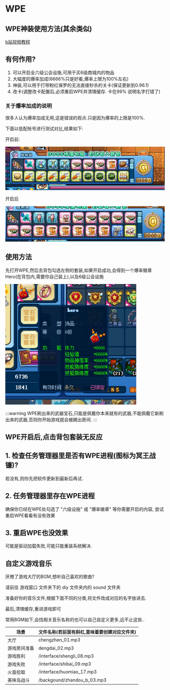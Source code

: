 # WPE

## WPE神装使用方法(其余类似)

[b站视频教程](https://www.bilibili.com/video/BV1pJtbzgEVp/)

## 有何作用?

1. 可以开启全六级公会设施,可用于买6级商城内的物品
2. 大幅度的爆率加成(6666%只是好看,爆率上限为100%左右)
3. 神装,可以用于打带粉红保罗的无法直接秒杀的关卡(保证更新到0.96.1)
4. 改卡(调整改卡配置后,必须重启WPE并清理缓存. 卡在99% 说明名字打错了)

### 关于爆率加成的说明

很多人认为爆率加成无用,这是错误的观点.只是因为爆率的上限是100%.

下面以低配账号进行测试对比,结果如下:

开启前:

![image](./img/item_up_0.png)

开启后

![image](./img/item_up_1.png)

## 使用方法

先打开WPE,然后去背包勾选左侧的套装,如果开启成功,会得到一个爆率徽章Hero(在背包内,需要你自己装上),以及6级公会设施

![image](./img/hero.png)

:::warning
WPE刷出来的武器宝石,只能是佩戴你本来就有的武器,不能佩戴它新刷出来的武器,否则你开始游戏就会被踢出房间.
:::

## WPE开启后,点击背包套装无反应

## 1. 检查任务管理器里是否有WPE进程(图标为冥王战镰)?

若没有,则你先把软件更新到最新后再试.

## 2. 任务管理器里存在WPE进程

确保你已经在WPE处勾选了 "六级设施" 或 "爆率徽章" 等你需要开启的内容, 尝试重启WPE看看有没有效果

## 3. 重启WPE也没效果

可能是驱动加载失败,可能只能重装系统解决.

## 自定义游戏音乐

厌倦了游戏大厅的BGM,想听自己喜欢的歌曲?

请前往 游戏窗口 文件夹下的 diy 文件夹内的 sound 文件夹

准备好你的音乐文件,根据下面不同的分类,将文件改成对应的名字放进去.

最后,清理缓存,重进游戏即可

常用BGM如下,会找相关音乐名称的也可以自己自定义更多,远不止这些..

| 场景 | 文件名称(若前面有斜杠,意味着要创建对应文件夹) |
|-------|-------|
| 大厅 | chengzhen_01.mp3 |
| 游戏房间准备 | dengdai_02.mp3 |
| 游戏胜利 | /interface/shengli_08.mp3 |
| 游戏失败 | /interface/shibai_09.mp3 |
| 火苗拾取 | /interface/huomiao_17.mp3 |
| 美味岛战斗 | /backgound/zhandou_b_03.mp3 |




